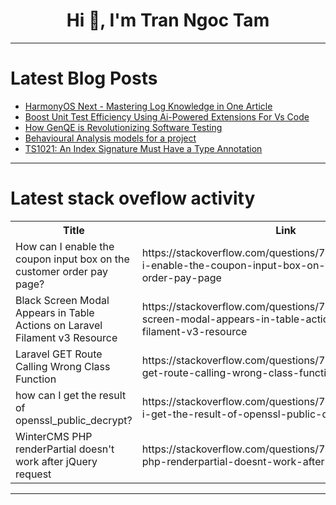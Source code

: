 <h1 align="center">Hi 👋, I'm Tran Ngoc Tam</h1>

---

# Latest Blog Posts 
<!-- BLOG-POST-LIST:START -->
- [HarmonyOS Next - Mastering Log Knowledge in One Article](https://dev.to/qingkouwei/harmonyos-next-mastering-log-knowledge-in-one-article-573b)
- [Boost Unit Test Efficiency Using Ai-Powered Extensions For Vs Code](https://dev.to/keploy/boost-unit-test-efficiency-using-ai-powered-extensions-for-vs-code-434h)
- [How GenQE is Revolutionizing Software Testing](https://dev.to/vaibhavkuls/how-genqe-is-revolutionizing-software-testing-jfh)
- [Behavioural Analysis models for a project](https://dev.to/indrajith_snair_33b584b4/behavioural-analysis-models-for-a-project-2ono)
- [TS1021: An Index Signature Must Have a Type Annotation](https://dev.to/rivkaavraham/ts1021-an-index-signature-must-have-a-type-annotation-37d8)
<!-- BLOG-POST-LIST:END -->

---

# Latest stack oveflow activity
<table>
  <tr><th>Title</th><th>Link</th></tr>
  <!-- STACKOVERFLOW:START --><tr><td>How can I enable the coupon input box on the customer order pay page?</td><td>https://stackoverflow.com/questions/79307024/how-can-i-enable-the-coupon-input-box-on-the-customer-order-pay-page</td></tr><tr><td>Black Screen Modal Appears in Table Actions on Laravel Filament v3 Resource</td><td>https://stackoverflow.com/questions/79306999/black-screen-modal-appears-in-table-actions-on-laravel-filament-v3-resource</td></tr><tr><td>Laravel GET Route Calling Wrong Class Function</td><td>https://stackoverflow.com/questions/79306688/laravel-get-route-calling-wrong-class-function</td></tr><tr><td>how can I get the result of openssl_public_decrypt?</td><td>https://stackoverflow.com/questions/79305754/how-can-i-get-the-result-of-openssl-public-decrypt</td></tr><tr><td>WinterCMS PHP renderPartial doesn&#39;t work after jQuery request</td><td>https://stackoverflow.com/questions/79305685/wintercms-php-renderpartial-doesnt-work-after-jquery-request</td></tr><!-- STACKOVERFLOW:END -->
</table>

---


